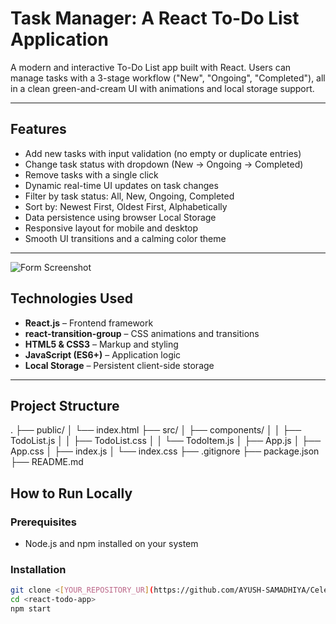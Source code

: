 # Task Manager: A React To-Do List Application

A modern and interactive To-Do List app built with React. Users can manage tasks with a 3-stage workflow ("New", "Ongoing", "Completed"), all in a clean green-and-cream UI with animations and local storage support.

---

## Features

- Add new tasks with input validation (no empty or duplicate entries)
- Change task status with dropdown (New → Ongoing → Completed)
- Remove tasks with a single click
- Dynamic real-time UI updates on task changes
- Filter by task status: All, New, Ongoing, Completed
- Sort by: Newest First, Oldest First, Alphabetically
- Data persistence using browser Local Storage
- Responsive layout for mobile and desktop
- Smooth UI transitions and a calming color theme

---


![Form Screenshot](./Screenshots/Form_page-1.png)

## Technologies Used

- **React.js** – Frontend framework
- **react-transition-group** – CSS animations and transitions
- **HTML5 & CSS3** – Markup and styling
- **JavaScript (ES6+)** – Application logic
- **Local Storage** – Persistent client-side storage

---

## Project Structure

.
├── public/
│ └── index.html
├── src/
│ ├── components/
│ │ ├── TodoList.js
│ │ ├── TodoList.css
│ │ └── TodoItem.js
│ ├── App.js
│ ├── App.css
│ ├── index.js
│ └── index.css
├── .gitignore
├── package.json
├── README.md


## How to Run Locally

### Prerequisites

- Node.js and npm installed on your system

### Installation

```bash
git clone <[YOUR_REPOSITORY_UR](https://github.com/AYUSH-SAMADHIYA/Celebal-Technologies/edit/main/Assi-2>
cd <react-todo-app>
npm start
